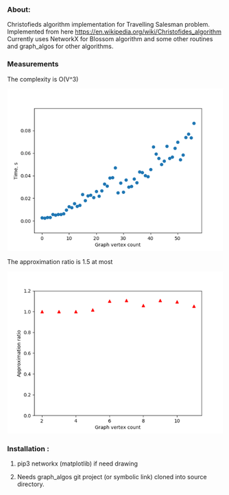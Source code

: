 
### About:
Christofieds algorithm implementation for Travelling Salesman problem.
Implemented from here https://en.wikipedia.org/wiki/Christofides_algorithm
Currently uses NetworkX for Blossom algorithm and some other routines and graph_algos for other algorithms.

### Measurements 

The complexity is O(V^3)

![measurements](https://github.com/sergei-sh/christofieds/blob/master/figs/time.png)

The approximation ratio is 1.5 at most

![measurements](https://github.com/sergei-sh/christofieds/blob/master/figs/approx.png)

### Installation :
1) pip3
networkx
(matplotlib) if need drawing

2) Needs graph_algos git project (or symbolic link) cloned into source directory.
